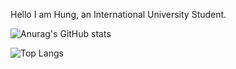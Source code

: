Hello I am Hung, an International University Student.





![Anurag's GitHub stats](https://github-readme-stats.vercel.app/api?username=ThanhHung1912&show_icons=true&theme=radical)


![Top Langs](https://github-readme-stats.vercel.app/api/top-langs/?username=aThanhHung1912&layout=compact)
